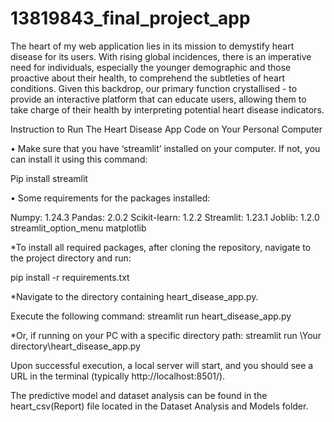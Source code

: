 # 13819843_final_project_app

The heart of my web application lies in its mission to demystify heart disease for its users. With rising global incidences, there is an imperative need for individuals, especially the younger demographic and those proactive about their health, to comprehend the subtleties of heart conditions. Given this backdrop, our primary function crystallised - to provide an interactive platform that can educate users, allowing them to take charge of their health by interpreting potential heart disease indicators.

Instruction to Run The Heart Disease App Code on Your Personal Computer

• Make sure that you have ‘streamlit’ installed on your computer. If not, you can install it using this command:

Pip install streamlit

• Some requirements for the packages installed:

Numpy: 1.24.3
Pandas: 2.0.2
Scikit-learn: 1.2.2
Streamlit: 1.23.1
Joblib: 1.2.0
streamlit_option_menu
matplotlib

*To install all required packages, after cloning the repository, navigate to the project directory and run: 

pip install -r requirements.txt


*Navigate to the directory containing heart_disease_app.py.

Execute the following command:
streamlit run heart_disease_app.py

*Or, if running on your PC with a specific directory path:
streamlit run \Your directory\heart_disease_app.py


Upon successful execution, a local server will start, and you should see a URL in the terminal (typically http://localhost:8501/).

The predictive model and dataset analysis can be found in the heart_csv(Report) file located in the Dataset Analysis and Models folder.
